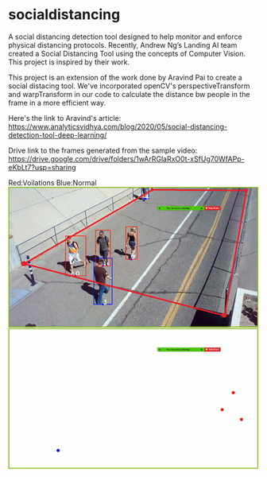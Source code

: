 # socialdistancing
A social distancing detection tool designed to help monitor and enforce physical distancing protocols.
Recently, Andrew Ng’s Landing AI team created a Social Distancing Tool using the concepts of Computer Vision. This project is inspired by their work. 

This project is an extension of the work done by Aravind Pai to create a social distacing tool. We've incorporated openCV's perspectiveTransform and warpTransform in our code to calculate the distance bw people in the frame in a more efficient way. 

Here's the link to Aravind's article: https://www.analyticsvidhya.com/blog/2020/05/social-distancing-detection-tool-deep-learning/ 

Drive link to the frames generated from the sample video: https://drive.google.com/drive/folders/1wArRGlaRxO0t-xSfUg70WfAPp-eKbLt7?usp=sharing 

Red:Voilations  Blue:Normal 
![alt text](https://github.com/aman-choudhary/socialdistancing/blob/master/result.png)
